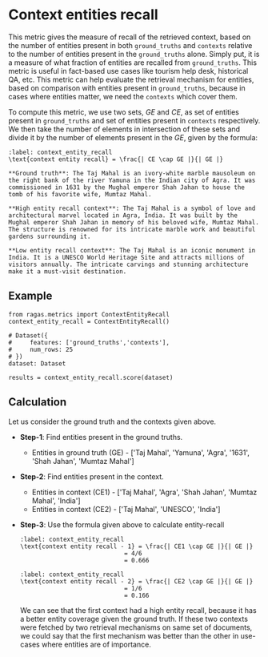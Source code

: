 # Context entities recall

This metric gives the measure of recall of the retrieved context, based on the number of entities present in both `ground_truths` and `contexts` relative to the number of entities present in the `ground_truths` alone. Simply put, it is a measure of what fraction of entities are recalled from `ground_truths`. This metric is useful in fact-based use cases like tourism help desk, historical QA, etc. This metric can help evaluate the retrieval mechanism for entities, based on comparison with entities present in `ground_truths`, because in cases where entities matter, we need the `contexts` which cover them.

To compute this metric, we use two sets, $GE$ and $CE$, as set of entities present in `ground_truths` and set of entities present in `contexts` respectively. We then take the number of elements in intersection of these sets and divide it by the number of elements present in the $GE$, given by the formula:

```{math}
:label: context_entity_recall
\text{context entity recall} = \frac{| CE \cap GE |}{| GE |}
````

```{hint}
**Ground truth**: The Taj Mahal is an ivory-white marble mausoleum on the right bank of the river Yamuna in the Indian city of Agra. It was commissioned in 1631 by the Mughal emperor Shah Jahan to house the tomb of his favorite wife, Mumtaz Mahal.

**High entity recall context**: The Taj Mahal is a symbol of love and architectural marvel located in Agra, India. It was built by the Mughal emperor Shah Jahan in memory of his beloved wife, Mumtaz Mahal. The structure is renowned for its intricate marble work and beautiful gardens surrounding it.

**Low entity recall context**: The Taj Mahal is an iconic monument in India. It is a UNESCO World Heritage Site and attracts millions of visitors annually. The intricate carvings and stunning architecture make it a must-visit destination.

````

## Example

```{code-block} python
from ragas.metrics import ContextEntityRecall
context_entity_recall = ContextEntityRecall()

# Dataset({
#     features: ['ground_truths','contexts'],
#     num_rows: 25
# })
dataset: Dataset

results = context_entity_recall.score(dataset)
```

## Calculation

Let us consider the ground truth and the contexts given above.

- **Step-1**: Find entities present in the ground truths.
    - Entities in ground truth (GE) - ['Taj Mahal', 'Yamuna', 'Agra', '1631', 'Shah Jahan', 'Mumtaz Mahal']
- **Step-2**: Find entities present in the context.
    - Entities in context (CE1) - ['Taj Mahal', 'Agra', 'Shah Jahan', 'Mumtaz Mahal', 'India']
    - Entities in context (CE2) - ['Taj Mahal', 'UNESCO', 'India']
- **Step-3**: Use the formula given above to calculate entity-recall
    ```{math}
    :label: context_entity_recall
    \text{context entity recall - 1} = \frac{| CE1 \cap GE |}{| GE |}
                                 = 4/6
                                 = 0.666
    ```

    ```{math}
    :label: context_entity_recall
    \text{context entity recall - 2} = \frac{| CE2 \cap GE |}{| GE |}
                                 = 1/6
                                 = 0.166
    ```

    We can see that the first context had a high entity recall, because it has a better entity coverage given the ground truth. If these two contexts were fetched by two retrieval mechanisms on same set of documents, we could say that the first mechanism was better than the other in use-cases where entities are of importance.

